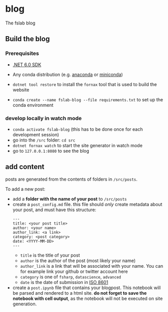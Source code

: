 # blog

The fslab blog

## Build the blog

### Prerequisites

- [.NET 6.0 SDK](https://dotnet.microsoft.com/en-us/download/dotnet/6.0)
- Any conda distribution (e.g. [anaconda](https://www.anaconda.com/) or [miniconda](https://docs.conda.io/en/latest/miniconda.html))

- `dotnet tool restore` to install the `fornax` tool that is used to build the website
- `conda create --name fslab-blog --file requirements.txt` to set up the conda environment

### develop locally in watch mode

- `conda activate fslab-blog` (this has to be done once for each development session)
- go into the `/src` folder: `cd src`
- `dotnet fornax watch` to start the site generator in watch mode
- go to `127.0.0.1:8080` to see the blog


## add content

posts are generated from the contents of folders in `/src/posts`.

To add a new post:
- add a **folder with the name of your post** to `/src/posts`
- create a `post_config.md` file. this file should *only* create metadata about your post, and must have this structure:
    ```
    ---
    title: <your post title>
    author: <your name>
    author_link: <a link>
    category: <post category>
    date: <YYYY-MM-DD>
    ---
    ```
    - `title` is the title of your post
    - `author` is the author of the post (most likely your name)
    - `author_link` is a link that will be associated with your name. You can for example link your github or twitter account here
    - `category` is one of `fsharp`, `datascience`, `advanced`
    - `date` is the date of submission in [ISO 8601](https://en.wikipedia.org/wiki/ISO_8601)
- create a `post.ipynb` file that contains your blogpost. This notebook will be parsed and rendered to a html site. **do not forget to save the notebook with cell output**, as the notebook will not be executed on site generation.